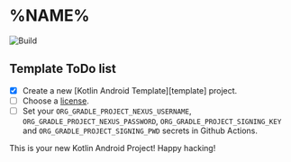 # %NAME%

![Build](https://github.com/%REPOSITORY%/workflows/Build/badge.svg)

## Template ToDo list
- [x] Create a new [Kotlin Android Template][template] project.
- [ ] Choose a [license](https://github.com/%REPOSITORY%/community/license/new?branch=master).
- [ ] Set your `ORG_GRADLE_PROJECT_NEXUS_USERNAME`, `ORG_GRADLE_PROJECT_NEXUS_PASSWORD`, `ORG_GRADLE_PROJECT_SIGNING_KEY` and `ORG_GRADLE_PROJECT_SIGNING_PWD` secrets in Github Actions.

This is your new Kotlin Android Project! Happy hacking!
